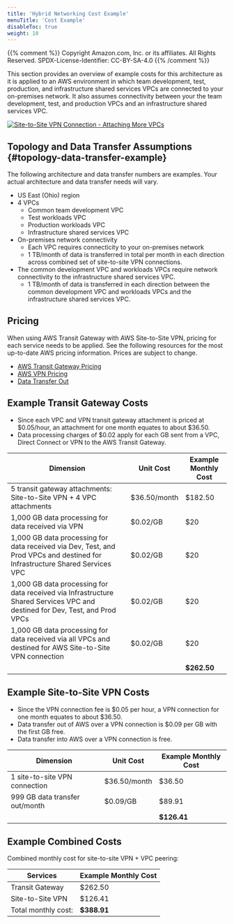```yaml
---
title: 'Hybrid Networking Cost Example'
menuTitle: 'Cost Example'
disableToc: true
weight: 10
---
```


{{% comment %}}
Copyright Amazon.com, Inc. or its affiliates. All Rights Reserved.
SPDX-License-Identifier: CC-BY-SA-4.0
{{% /comment %}}

This section provides an overview of example costs for this architecture as it is applied to an AWS environment in which team development, test, production, and infrastructure shared services VPCs are connected to your on-premises network. It also assumes connectivity between your the team development, test, and production VPCs and an infrastructure shared services VPC.

[![Site-to-Site VPN Connection - Attaching More VPCs](/images/05-extend/01-hybrid-networking/site-to-site-vpn-site-to-site-vpn-full.png)](/images/05-extend/01-hybrid-networking/site-to-site-vpn-site-to-site-vpn-full.png)

## Topology and Data Transfer Assumptions {#topology-data-transfer-example}

The following architecture and data transfer numbers are examples. Your actual architecture and data transfer needs will vary.

* US East (Ohio) region
* 4 VPCs
  * Common team development VPC
  * Test workloads VPC
  * Production workloads VPC
  * Infrastructure shared services VPC
* On-premises network connectivity
  * Each VPC requires connecticity to your on-premises network
  * 1 TB/month of data is transferred in total per month in each direction across combined set of site-to-site VPN connections.
* The common development VPC and workloads VPCs require network connectivity to the infrastructure shared services VPC.
  * 1 TB/month of data is transferred in each direction between the common development VPC and workloads VPCs and the infrastructure shared services VPC.

## Pricing

When using AWS Transit Gateway with AWS Site-to-Site VPN, pricing for each service needs to be applied. See the following resources for the most up-to-date AWS pricing information. Prices are subject to change.

* [AWS Transit Gateway Pricing](https://aws.amazon.com/transit-gateway/pricing/) 
* [AWS VPN Pricing](https://aws.amazon.com/vpn/pricing/)
* [Data Transfer Out](https://aws.amazon.com/ec2/pricing/on-demand/)

## Example Transit Gateway Costs

* Since each VPC and VPN transit gateway attachment is priced at $0.05/hour, an attachment for one month equates to about $36.50.
* Data processing charges of $0.02 apply for each GB sent from a VPC, Direct Connect or VPN to the AWS Transit Gateway.

|Dimension|Unit Cost|Example Monthly Cost|
|---------|---------|------------|
|5 transit gateway attachments: Site-to-Site VPN + 4 VPC attachments|$36.50/month|$182.50|
|1,000 GB data processing for data received via VPN|$0.02/GB|$20|
|1,000 GB data processing for data received via Dev, Test, and Prod VPCs and destined for Infrastructure Shared Services VPC |$0.02/GB|$20|
|1,000 GB data processing for data received via Infrastructure Shared Services VPC and destined for Dev, Test, and Prod VPCs|$0.02/GB|$20|
|1,000 GB data processing for data received via all VPCs and destined for AWS Site-to-Site VPN connection|$0.02/GB|$20|
| | |**$262.50**|

## Example Site-to-Site VPN Costs

* Since the VPN connection fee is $0.05 per hour, a VPN connection for one month equates to about $36.50.
* Data transfer out of AWS over a VPN connection is $0.09 per GB with the first GB free.
* Data transfer into AWS over a VPN connection is free.

|Dimension|Unit Cost|Example Monthly Cost|
|---------|---------|------------|
|1 site-to-site VPN connection|$36.50/month|$36.50|
|999 GB data transfer out/month|$0.09/GB|$89.91|
| | |**$126.41**|

## Example Combined Costs

Combined monthly cost for site-to-site VPN + VPC peering: 

|Services|Example Monthly Cost|
|--------|----------|
|Transit Gateway|$262.50|
|Site-to-Site VPN|$126.41|
|Total monthly cost:|**$388.91**|
